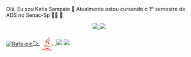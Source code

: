 Olá, Eu sou Katia Sampaio 👋
Atualmente estou cursando o 1º semestre de ADS no Senac-Sp 👩‍💻
🚀 

<div align="center">
  <a href="https://github.com/Dev-katiaS">
  <img height="180em" src="https://github-readme-stats.vercel.app/api?username=Dev-katiaS&show_icons=true&theme=dracula&include_all_commits=true&count_private=true"/>
  <img height="180em" src="https://github-readme-stats.vercel.app/api/top-langs/?username=Dev-katiaS&layout=compact&langs_count=7&theme=dracula"/>
</div>
  <div style="display: inline_block"><br>
  <img align="center" alt="Rafa-pic" height="30" width="40" src="https://raw.githubusercontent.com/devicons/devicon/master/icons/<img src="hicons/java/java-original.svg" />">
  <img align="center" alt= height="30" width="40" src="https://raw.githubusercontent.com/devicons/devicon/master/icons/java/java-plain.svg" 
</div>
  <a href="https://www.instagram.com/katya_sampaio/" target="_blank"><img src="https://img.shields.io/badge/-Instagram-%23E4405F?style=for-the-badge&logo=instagram&logoColor=white" target="_blank"></a>
  <a href = "mailto:katiadejesussampaio60@gmail.com"><img src="https://img.shields.io/badge/-Gmail-%23333?style=for-the-badge&logo=gmail&logoColor=white" target="_blank"></a>
 
